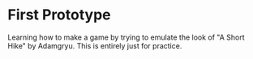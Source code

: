 # First Prototype
Learning how to make a game by trying to emulate the look of "A Short Hike" by Adamgryu. This is entirely just for practice.
